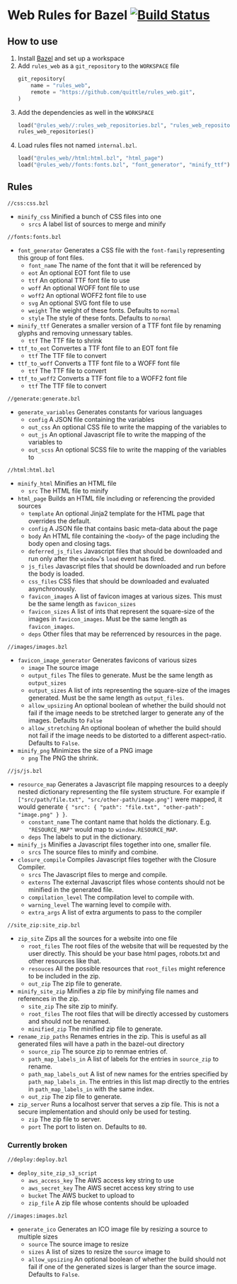 # Web Rules for Bazel [![Build Status](https://api.travis-ci.org/quittle/rules_web.svg?branch=master)](https://travis-ci.org/travis-ci/travis.rb)

## How to use
1. Install [Bazel](https://bazel.build/versions/master/docs/install.html) and set up a workspace
2. Add `rules_web` as a `git_repository` to the `WORKSPACE` file
    ```python
    git_repository(
        name = "rules_web",
        remote = "https://github.com/quittle/rules_web.git",
    )
    ```
3. Add the dependencies as well in the `WORKSPACE`
    ```python
    load("@rules_web//:rules_web_repositories.bzl", "rules_web_repositories")
    rules_web_repositories()
    ```
4. Load rules files not named `internal.bzl`.
    ```python
    load("@rules_web//html:html.bzl", "html_page")
    load("@rules_web//fonts:fonts.bzl", "font_generator", "minify_ttf")
    ```

## Rules
`//css:css.bzl`
* `minify_css` Minified a bunch of CSS files into one
  * `srcs` A label list of sources to merge and minify


`//fonts:fonts.bzl`
* `font_generator` Generates a CSS file with the `font-family` representing this group of font files.
  * `font_name` The name of the font that it will be referenced by
  * `eot` An optional EOT font file to use
  * `ttf` An optional TTF font file to use
  * `woff` An optional WOFF font file to use
  * `woff2` An optional WOFF2 font file to use
  * `svg` An optional SVG font file to use
  * `weight` The weight of these fonts. Defaults to `normal`
  * `style` The style of these fonts. Defaults to `normal`
* `minify_ttf` Generates a smaller version of a TTF font file by renaming glyphs and removing unnessary tables.
  * `ttf` The TTF file to shrink
* `ttf_to_eot` Convertes a TTF font file to an EOT font file
  * `ttf` The TTF file to convert
* `ttf_to_woff` Converts a TTF font file to a WOFF font file
  * `ttf` The TTF file to convert
* `ttf_to_woff2` Converts a TTF font file to a WOFF2 font file
  * `ttf` The TTF file to convert

`//generate:generate.bzl`
* `generate_variables` Generates constants for various languages
  * `config` A JSON file containing the variables
  * `out_css` An optional CSS file to write the mapping of the variables to
  * `out_js` An optional Javascript file to write the mapping of the variables to
  * `out_scss` An optional SCSS file to write the mapping of the variables to

`//html:html.bzl`
* `minify_html` Minifies an HTML file
  * `src` The HTML file to minify
* `html_page` Builds an HTML file including or referencing the provided sources
  * `template` An optional Jinja2 template for the HTML page that overrides the default.
  * `config` A JSON file that contains basic meta-data about the page
  * `body` An HTML file containing the `<body>` of the page including the body open and closing tags.
  * `deferred_js_files` Javascript files that should be downloaded and run only after the `window`'s `load` event has fired.
  * `js_files` Javascript files that should be downloaded and run before the body is loaded.
  * `css_files` CSS files that should be downloaded and evaluated asynchronously.
  * `favicon_images` A list of favicon images at various sizes. This must be the same length as `favicon_sizes`
  * `favicon_sizes` A list of ints that represent the square-size of the images in `favicon_images`. Must be the same length as `favicon_images`.
  * `deps` Other files that may be referrenced by resources in the page.

`//images/images.bzl`
* `favicon_image_generator` Generates favicons of various sizes
  * `image` The source image
  * `output_files` The files to generate. Must be the same length as `output_sizes`
  * `output_sizes` A list of ints representing the square-size of the images generated. Must be the same length as `output_files`.
  * `allow_upsizing` An optional boolean of whether the build should not fail if the image needs to be stretched larger to generate any of the images. Defaults to `False`
  * `allow_stretching` An optional boolean of whether the build should not fail if the image needs to be distorted to a different aspect-ratio. Defaults to `False`.
* `minify_png` Minimizes the size of a PNG image
  * `png` The PNG the shrink.

`//js/js.bzl`
* `resource_map` Generates a Javascript file mapping resources to a deeply nested dictionary representing the file system structure. For example if `["src/path/file.txt", "src/other-path/image.png"]` were mapped, it would generate `{ "src": { "path": "file.txt", "other-path": "image.png" } }`.
  * `constant_name` The contant name that holds the dictionary. E.g. `"RESOURCE_MAP"` would map to `window.RESOURCE_MAP`.
  * `deps` The labels to put in the dictionary.
* `minify_js` Minifies a Javascript files together into one, smaller file.
  * `srcs` The source files to minify and combine.
* `closure_compile` Compiles Javascript files together with the Closure Compiler.
  * `srcs` The Javascript files to merge and compile.
  * `externs` The external Javascript files whose contents should not be minified in the generated file.
  * `compilation_level` The compilation level to compile with.
  * `warning_level` The warning level to compile with.
  * `extra_args` A list of extra arguments to pass to the compiler

`//site_zip:site_zip.bzl`
* `zip_site` Zips all the sources for a website into one file
  * `root_files` The root files of the website that will be requested by the user directly. This should be your base html pages, robots.txt and other resources like that.
  * `resouces` All the possible resources that `root_files` might reference to be included in the zip.
  * `out_zip` The zip file to generate.
* `minify_site_zip` Minifies a zip file by minifying file names and references in the zip.
  * `site_zip` The site zip to minify.
  * `root_files` The root files that will be directly accessed by customers and should not be renamed.
  * `minified_zip` The minified zip file to generate.
* `rename_zip_paths` Renames entries in the zip. This is useful as all generated files will have a path in the bazel-out directory
  * `source_zip` The source zip to renmae entries of.
  * `path_map_labels_in` A list of labels for the entries in `source_zip` to rename.
  * `path_map_labels_out` A list of new names for the entries specified by `path_map_labels_in`. The entries in this list map directly to the entries in `path_map_labels_in` with the same index.
  * `out_zip` The zip file to generate.
* `zip_server` Runs a localhost server that serves a zip file. This is not a secure implementation and should only be used for testing.
  * `zip` The zip file to server.
  * `port` The port to listen on. Defaults to `80`.

### Currently broken
`//deploy:deploy.bzl`
* `deploy_site_zip_s3_script`
  * `aws_access_key` The AWS access key string to use
  * `aws_secret_key` The AWS secret access key string to use
  * `bucket` The AWS bucket to upload to
  * `zip_file` A zip file whose contents should be uploaded

`//images:images.bzl`
* `generate_ico` Generates an ICO image file by resizing a source to multiple sizes
  * `source` The source image to resize
  * `sizes` A list of sizes to resize the `source` image to
  * `allow_upsizing` An optional boolean of whether the build should not fail if one of the generated sizes is larger than the source image. Defaults to `False`.
